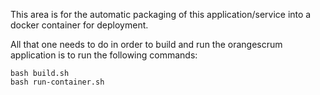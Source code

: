 This area is for the automatic packaging of this application/service into a docker container for
deployment.

All that one needs to do in order to build and run the orangescrum application is to run the following commands:

```
bash build.sh
bash run-container.sh
```

